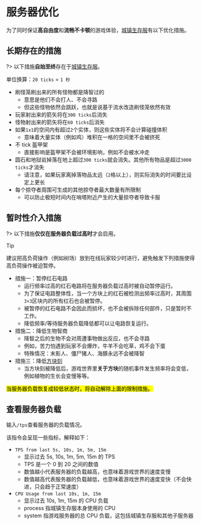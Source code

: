 # 服务器优化

为了同时保证**高自由度**和**流畅不卡顿**的游戏体验，[城镇生存服](/sur)有以下优化措施。

## 长期存在的措施

?> 以下措施**自始至终**存在于[城镇生存服](/sur)。

单位换算：`20 ticks` = `1 秒`

- 刷怪笼刷出来的所有怪物都是降智过的
  - 意思是他们不会打人、不会寻路
  - 但这些怪物依然会跳跃，也就是说基于流水改造刷怪笼依然有效
- 玩家射出来的箭矢将在`300 ticks`后消失
- 怪物射出来的箭矢将在`60 ticks`后消失
- 如果`1x1`的空间内有超过`2`个实体，则这些实体将不会计算碰撞体积
  - 意味着大量实体（例如鸡）堆积在一格的空间里不会被挤死
- 不 tick 盔甲架
  - 直接影响是盔甲架不会被环境影响，例如不会被水冲走
- 圆石和地狱岩掉落在地上超过`300 ticks`就会消失。其他所有物品是超过`3000 ticks`才消失
  - 请注意，如果玩家离掉落物品太远（`2`格以上），则实际消失的时间要比设定上更长
- 每个掠夺者周围可生成的其他掠夺者最大数量有所限制
  - 可以防止极短时间内在哨塔附近产生的大量掠夺者导致卡服

## 暂时性介入措施

?>  以下措施**仅仅在服务器负载过高时**才会启用。

> [!tip]
> 建议把高负荷操作（例如树场）放到在线玩家较少时进行，避免触发下列措施使得高负荷操作被迫暂停。

- 措施一：暂停红石电路
  - 运行频率过高的红石电路将在服务器负载过高时被自动暂停运行。
  - 为了保证电路整体性，当一个方块上的红石被检测出频率过高时，其周围`3×3`区块内的所有红石也会被暂停。
  - 被暂停的红石电路不会因此而损坏，也不会被拆除任何部件，只是暂时不工作。
  - 降低频率/等待服务器负载降低都可以让电路恢复运行。
- 措施二：降低生物智商
  - 降智之后的生物不会对周遭事物做出反应，也不会寻路
  - 例如，苦力怕遇到玩家不会爆炸，牛羊不会吃草，鸡不会下蛋
  - 特殊情况：末影人、僵尸猪人、海豚永远不会被降智
- 措施三：降低[方块刻](https://minecraft-zh.gamepedia.com/%E5%88%BB#.E6.96.B9.E5.9D.97.E5.88.BB)
  - 当方块刻被降低后，游戏世界里**关于方块**的随机事件发生频率将会变低，例如植物的生长会变慢等等。

<mark>当服务器负载恢复成较低状态时，将自动解除上面的限制措施。</mark>

## 查看服务器负载

输入`/tps`查看服务器的负载情况。

该指令会呈现一些指标，解释如下：

- `TPS from last 5s, 10s, 1m, 5m, 15m`
  - 显示过去 5s, 10s, 1m, 5m, 15m 的 TPS
  - TPS 是一个 0 到 20 之间的数值
  - 数值越小代表服务器的负载越高，也意味着游戏世界的速度变慢
  - 数值越高代表服务器的负载越低，也意味着游戏世界的速度变快（不会快进，只会趋于正常速度）
- `CPU Usage from last 10s, 1m, 15m`
  - 显示过去 10s, 1m, 15m 的 CPU 负载
  - process 指城镇生存服本身使用的 CPU
  - system 指游戏服务器的总 CPU 负载，这包括城镇生存服和其他子服务器
